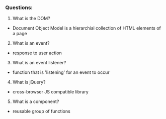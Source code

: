 ### Questions:
1. What is the DOM?
 - Document Object Model is a hierarchial collection of HTML elements of a page
2. What is an event?
- response to user action
3. What is an event listener?
- function that is 'listening' for an event to occur
4. What is jQuery?
- cross-browser JS compatible  library
5. What is a component?
-  reusable group of functions